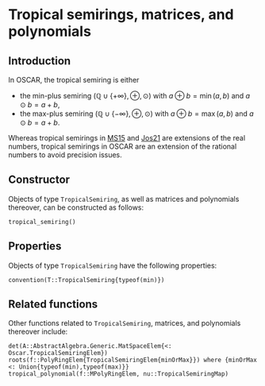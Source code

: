 # Tropical semirings, matrices, and polynomials

## Introduction
In OSCAR, the tropical semiring is either
- the min-plus semiring $(\mathbb{Q}\cup\{+\infty\},\oplus,\odot)$ with $a\oplus b=\min(a,b)$ and $a\odot b=a+b$,
- the max-plus semiring $(\mathbb{Q}\cup\{-\infty\},\oplus,\odot)$ with $a\oplus b=\max(a,b)$ and $a\odot b=a+b$.

Whereas tropical semirings in [MS15](@cite) and [Jos21](@cite) are extensions of the real numbers, tropical semirings in OSCAR are an extension of the rational numbers to avoid precision issues.

## Constructor
Objects of type `TropicalSemiring`, as well as matrices and polynomials thereover, can be constructed as follows:
```@docs
tropical_semiring()
```

## Properties
Objects of type `TropicalSemiring` have the following properties:
```@docs
convention(T::TropicalSemiring{typeof(min)})
```

## Related functions
Other functions related to `TropicalSemiring`, matrices, and polynomials thereover include:
```@docs
det(A::AbstractAlgebra.Generic.MatSpaceElem{<: Oscar.TropicalSemiringElem})
roots(f::PolyRingElem{TropicalSemiringElem{minOrMax}}) where {minOrMax <: Union{typeof(min),typeof(max)}}
tropical_polynomial(f::MPolyRingElem, nu::TropicalSemiringMap)
```
